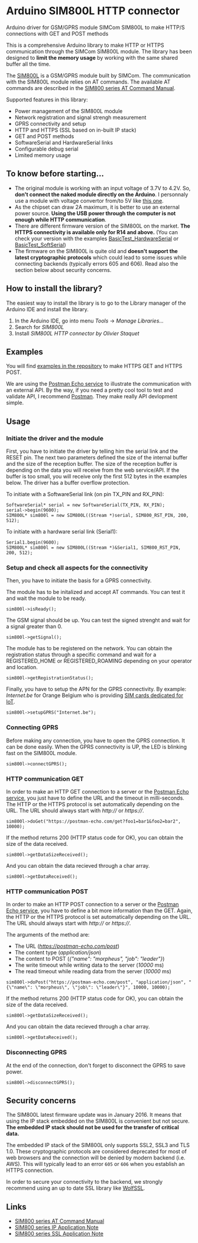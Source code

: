 # Arduino SIM800L HTTP connector
Arduino driver for GSM/GPRS module SIMCom SIM800L to make HTTP/S connections with GET and POST methods

This is a comprehensive Arduino library to make HTTP or HTTPS communication through the SIMCom SIM800L module. The library has been designed to **limit the memory usage** by working with the same shared buffer all the time.

The [SIM800L](https://simcom.ee/modules/gsm-gprs/sim800/) is a GSM/GPRS module built by SIMCom. The communication with the SIM800L module relies on AT commands. The available AT commands are described in the [SIM800 series AT Command Manual](extras/SIM800%20Series_AT%20Command%20Manual_V1.09.pdf).

Supported features in this library:
 * Power management of the SIM800L module
 * Network registration and signal strengh measurement
 * GPRS connectivity and setup
 * HTTP and HTTPS (SSL based on in-built IP stack)
 * GET and POST methods
 * SoftwareSerial and HardwareSerial links
 * Configurable debug serial
 * Limited memory usage

## To know before starting...
 * The original module is working with an input voltage of 3.7V to 4.2V. So, __don't connect the naked module directly on the Arduino__. I personnaly use a module with voltage convertor from/to 5V like [this one](https://www.amazon.fr/dp/B073TF2QKL).
 * As the chipset can draw 2A maximum, it is better to use an external power source. __Using the USB power through the computer is not enough while HTTP communication__.
 * There are different firmware version of the SIM800L on the market. **The HTTPS connectivity is available only for R14 and above.** (You can check your version with the examples [BasicTest_HardwareSerial](https://github.com/ostaquet/Arduino-SIM800L-driver/blob/master/examples/BasicTest_HardwareSerial/BasicTest_HardwareSerial.ino) or [BasicTest_SoftSerial](https://github.com/ostaquet/Arduino-SIM800L-driver/blob/master/examples/BasicTest_SoftSerial/BasicTest_SoftSerial.ino))
 * The firmware on the SIM800L is quite old and **doesn't support the latest cryptographic protocols** which could lead to some issues while connecting backends (typically errors 605 and 606). Read also the section below about security concerns.

## How to install the library?
The easiest way to install the library is to go to the Library manager of the Arduino IDE and install the library.
 1. In the Arduino IDE, go into menu _Tools_ -> _Manage Libraries..._
 2. Search for _SIM800L_
 3. Install _SIM800L HTTP connector by Olivier Staquet_

## Examples
You will find [examples in the repository](https://github.com/ostaquet/Arduino-SIM800L-driver/tree/master/examples) to make HTTPS GET and HTTPS POST.

We are using the [Postman Echo service](https://docs.postman-echo.com) to illustrate the communication with an external API. By the way, if you need a pretty cool tool to test and validate API, I recommend [Postman](https://www.getpostman.com). They make really API devlopment simple.

## Usage

### Initiate the driver and the module
First, you have to initiate the driver by telling him the serial link and the RESET pin. The next two parameters defined the size of the internal buffer and the size of the reception buffer.
The size of the reception buffer is depending on the data you will receive from the web service/API. If the buffer is too small, you will receive only the first 512 bytes in the examples below. The driver has a buffer overflow protection.

To initiate with a SoftwareSerial link (on pin TX_PIN and RX_PIN):
```
SoftwareSerial* serial = new SoftwareSerial(TX_PIN, RX_PIN);
serial->begin(9600);
SIM800L* sim800l = new SIM800L((Stream *)serial, SIM800_RST_PIN, 200, 512);
```

To initiate with a hardware serial link (Serial1):
```
Serial1.begin(9600);
SIM800L* sim800l = new SIM800L((Stream *)&Serial1, SIM800_RST_PIN, 200, 512);
```

### Setup and check all aspects for the connectivity
Then, you have to initiate the basis for a GPRS connectivity.

The module has to be initalized and accept AT commands. You can test it and wait the module to be ready.
```
sim800l->isReady();
```
The GSM signal should be up. You can test the signed strenght and wait for a signal greater than 0.
```
sim800l->getSignal();
```

The module has to be registered on the network. You can obtain the registration status through a specific command and wait for a REGISTERED_HOME or REGISTERED_ROAMING depending on your operator and location.
```
sim800l->getRegistrationStatus();
```

Finally, you have to setup the APN for the GPRS connectivity. By example: *Internet.be* for Orange Belgium who is providing [SIM cards dedicated for IoT](https://orange-iotshop.allthingstalk.com).
```
sim800l->setupGPRS("Internet.be");
```

### Connecting GPRS
Before making any connection, you have to open the GPRS connection. It can be done easily. When the GPRS connectivity is UP, the LED is blinking fast on the SIM800L module.
```
sim800l->connectGPRS();
```

### HTTP communication GET
In order to make an HTTP GET connection to a server or the [Postman Echo service](https://docs.postman-echo.com), you just have to define the URL and the timeout in milli-seconds. The HTTP or the HTTPS protocol is set automatically depending on the URL. The URL should always start with *http://* or *https://*.
```
sim800l->doGet("https://postman-echo.com/get?foo1=bar1&foo2=bar2", 10000);
```
If the method returns 200 (HTTP status code for OK), you can obtain the size of the data received.
```
sim800l->getDataSizeReceived();
```
And you can obtain the data recieved through a char array.
```
sim800l->getDataReceived();
```

### HTTP communication POST
In order to make an HTTP POST connection to a server or the [Postman Echo service](https://docs.postman-echo.com), you have to define a bit more information than the GET. Again, the HTTP or the HTTPS protocol is set automatically depending on the URL. The URL should always start with *http://* or *https://*.

The arguments of the method are:
 * The URL (*https://postman-echo.com/post*)
 * The content type (*application/json*)
 * The content to POST (*{"name": "morpheus", "job": "leader"}*)
 * The write timeout while writing data to the server (*10000* ms)
 * The read timeout while reading data from the server (*10000* ms)
```
sim800l->doPost("https://postman-echo.com/post", "application/json", "{\"name\": \"morpheus\", \"job\": \"leader\"}", 10000, 10000);
```
If the method returns 200 (HTTP status code for OK), you can obtain the size of the data received.
```
sim800l->getDataSizeReceived();
```
And you can obtain the data recieved through a char array. 
```
sim800l->getDataReceived();
```
### Disconnecting GPRS
At the end of the connection, don't forget to disconnect the GPRS to save power.
```
sim800l->disconnectGPRS();
```

## Security concerns

The SIM800L latest firmware update was in January 2016. It means that using the IP stack embedded on the SIM800L is convenient but not secure. **The embedded IP stack should not be used for the transfer of critical data.**

The embedded IP stack of the SIM800L only supports SSL2, SSL3 and TLS 1.0. These cryptographic protocols are considered deprecated for most of web browsers and the connection will be denied by modern backend (i.e. AWS). This will typically lead to an error `605` or `606` when you establish an HTTPS connection.

In order to secure your connectivity to the backend, we strongly recommend using an up to date SSL library like [WolfSSL](https://www.wolfssl.com).

## Links

 * [SIM800 series AT Command Manual](extras/SIM800%20Series_AT%20Command%20Manual_V1.09.pdf)
 * [SIM800 series IP Application Note](extras/SIM800%20Series_IP_Application%20Note_V1.02.pdf)
 * [SIM800 series SSL Application Note](extras/SIM800%20Series_SSL_Application%20Note_V1.00.pdf)
